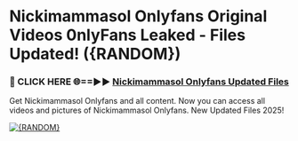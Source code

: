 # Nickimammasol Onlyfans Original Videos 0nlyFans Leaked - Files Updated! ({RANDOM})

<h3>🔴 CLICK HERE 🌐==►► <a href="https://betterlinks.top/A2PfLJ" rel="nofollow">Nickimammasol Onlyfans Updated Files</a></h3>

Get Nickimammasol Onlyfans and all content. Now you can access all videos and pictures of Nickimammasol Onlyfans. New Updated Files 2025!

[![{RANDOM}](https://i.imgur.com/ppqm5kG.gif)](https://betterlinks.top/A2PfLJ)